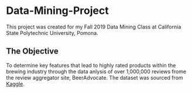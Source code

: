 # Data-Mining-Project

This project was created for my Fall 2019 Data Mining Class at California State Polytechnic University, Pomona.

## The Objective

To determine key features that lead to highly rated products within the brewing industry through the data anlysis 
of over 1,000,000 reviews frome the review aggregator site, BeerAdvocate. The dataset was sourced from [Kaggle](https://www.kaggle.com/rdoume/beerreviews).
